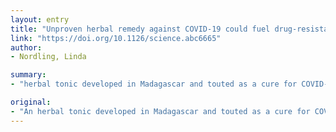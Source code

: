 ```yaml
---
layout: entry
title: "Unproven herbal remedy against COVID-19 could fuel drug-resistant malaria, scientists warn"
link: "https://doi.org/10.1126/science.abc6665"
author:
- Nordling, Linda

summary:
- "herbal tonic developed in Madagascar and touted as a cure for COVID-19. Its chief ingredient is reported to be sweet wormwood. Malagasy President Andry Rajoelina claimed the tonic had passed scientific scrutiny and cured two patients. The island nation has 151 confirmed coronavirus cases and no deaths. Several African countries have said they are placing orders for the brew, whose efficacy has yet to be shown."

original:
- "An herbal tonic developed in Madagascar and touted as a cure for COVID-19 could fuel drug-resistant malaria in Africa, scientists warn. Several African countries have said they are placing orders for the brew, whose efficacy has yet to be shown. Branded Covid-Organics, the therapy was developed by the Malagasy Institute of Applied Research (IMRA). Its chief ingredient is reported to be sweet wormwood (Artemisia annua), a plant of Asian origin that gave rise to the antimalarial drug artemisinin. At its launch last month, Malagasy President Andry Rajoelina claimed the tonic had passed scientific scrutiny and cured two patients of COVID-19. The island nation has 151 confirmed coronavirus cases and no deaths."
---
```


